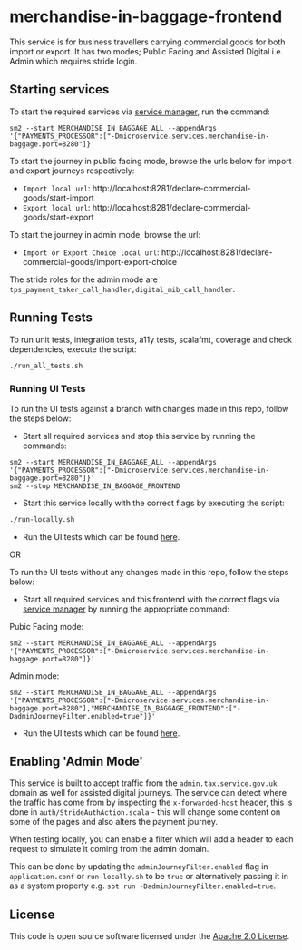 # merchandise-in-baggage-frontend

This service is for business travellers carrying commercial goods for both import or export.
It has two modes; Public Facing and Assisted Digital i.e. Admin which requires stride login.

## Starting services

To start the required services via [service manager](https://github.com/hmrc/sm2), run the command:

```shell
sm2 --start MERCHANDISE_IN_BAGGAGE_ALL --appendArgs '{"PAYMENTS_PROCESSOR":["-Dmicroservice.services.merchandise-in-baggage.port=8280"]}'
```

To start the journey in public facing mode, browse the urls below for import and export journeys respectively:

* `Import local url`: http://localhost:8281/declare-commercial-goods/start-import
* `Export local url`: http://localhost:8281/declare-commercial-goods/start-export

To start the journey in admin mode, browse the url:

* `Import or Export Choice local url`: http://localhost:8281/declare-commercial-goods/import-export-choice

The stride roles for the admin mode are `tps_payment_taker_call_handler,digital_mib_call_handler`.

## Running Tests

To run unit tests, integration tests, a11y tests, scalafmt, coverage and check dependencies, execute the script:

```bash
./run_all_tests.sh
```

### Running UI Tests

To run the UI tests against a branch with changes made in this repo, follow the steps below:

* Start all required services and stop this service by running the commands:

```shell
sm2 --start MERCHANDISE_IN_BAGGAGE_ALL --appendArgs '{"PAYMENTS_PROCESSOR":["-Dmicroservice.services.merchandise-in-baggage.port=8280"]}'
sm2 --stop MERCHANDISE_IN_BAGGAGE_FRONTEND
```

* Start this service locally with the correct flags by executing the script:

```bash
./run-locally.sh
```

* Run the UI tests which can be found [here](https://github.com/hmrc/merchandise-in-baggage-ui-tests).

OR

To run the UI tests without any changes made in this repo, follow the steps below:

* Start all required services and this frontend with the correct flags via [service manager](https://github.com/hmrc/sm2) by running the appropriate command:

Pubic Facing mode:

```shell
sm2 --start MERCHANDISE_IN_BAGGAGE_ALL --appendArgs '{"PAYMENTS_PROCESSOR":["-Dmicroservice.services.merchandise-in-baggage.port=8280"]}'
```

Admin mode:

```shell
sm2 --start MERCHANDISE_IN_BAGGAGE_ALL --appendArgs '{"PAYMENTS_PROCESSOR":["-Dmicroservice.services.merchandise-in-baggage.port=8280"],"MERCHANDISE_IN_BAGGAGE_FRONTEND":["-DadminJourneyFilter.enabled=true"]}'
```

* Run the UI tests which can be found [here](https://github.com/hmrc/merchandise-in-baggage-ui-tests).

## Enabling 'Admin Mode'

This service is built to accept traffic from the `admin.tax.service.gov.uk` domain as well for assisted digital journeys.
The service can detect where the traffic has come from by inspecting the `x-forwarded-host` header, this is done in
`auth/StrideAuthAction.scala` - this will change some content on some of the pages and also alters the payment journey.

When testing locally, you can enable a filter which will add a header to each request to simulate it coming from the admin domain.

This can be done by updating the `adminJourneyFilter.enabled` flag in `application.conf` or `run-locally.sh` to be `true`
or alternatively passing it in as a system property e.g. `sbt run -DadminJourneyFilter.enabled=true`.

## License

This code is open source software licensed under the [Apache 2.0 License]("http://www.apache.org/licenses/LICENSE-2.0.html").
